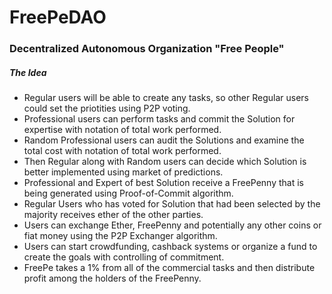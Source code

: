 # FreePeDAO
### Decentralized Autonomous Organization "Free People"


##### The Idea
- Regular users will be able to create any tasks, so other Regular users could set the priotities using P2P voting. 
- Professional users can perform tasks and commit the Solution for expertise with notation of total work performed. 
- Random Professional users can audit the Solutions and examine the total cost with notation of total work performed. 
- Then Regular along with Random users can decide which Solution is better implemented using market of predictions. 
- Professional and Expert of best Solution receive a FreePenny that is being generated using Proof-of-Commit algorithm.
- Regular Users who has voted for Solution that had been selected by the majority receives ether of the other parties.
- Users can exchange Ether, FreePenny and potentially any other coins or fiat money using the P2P Exchanger algorithm.
- Users can start crowdfunding, cashback systems or organize a fund to create the goals with controlling of commitment.
- FreePe takes a 1% from all of the commercial tasks and then distribute profit among the holders of the FreePenny.
